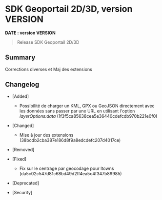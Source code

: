 # SDK Geoportail 2D/3D, version __VERSION__

**__DATE__ : version __VERSION__**

> Release SDK Geoportail 2D/3D

## Summary

Corrections diverses et Maj des extensions

## Changelog

* [Added]

    - Possibilité de charger un KML, GPX ou GeoJSON directement avec les données sans passer par une URL en utilisant l'option *layerOptions:data* (1f3f5ca85638cea5e36440cdefcdb970b221e0f0)

* [Changed]

    - Mise à jour des extensions (38bcdb2cba387e186d8f9a8edcdefc207d4017ce)

* [Removed]

* [Fixed]

    - Fix sur le centrage par geocodage pour Itowns (da5c02c547d81c68bd49d2ff4ea5c4f347b89985)

* [Deprecated]

* [Security]
